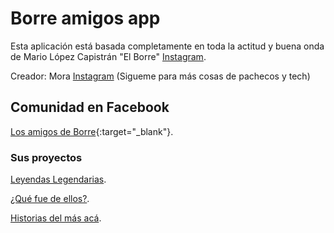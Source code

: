 # Borre amigos app

Esta aplicación está basada completamente en toda la actitud y buena onda de Mario López Capistrán "El Borre" [Instagram](https://www.instagram.com/mariolopezcapi).

Creador: Mora [Instagram](https://www.instagram.com/ladelaintuicion) (Sigueme para más cosas de pachecos y tech)

## Comunidad en Facebook

[Los amigos de Borre](https://www.facebook.com/groups/280809279600262){:target="_blank"}.

### Sus proyectos

[Leyendas Legendarias](https://www.youtube.com/channel/UCugC9R-gE-6mgUgIqNy387Q).

[¿Qué fue de ellos?](https://www.youtube.com/channel/UCKxteDMWj-d7JDpkTwMxUIQ).

[Historias del más acá](https://www.youtube.com/results?search_query=historias+del+mas+aca).

